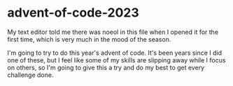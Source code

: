 # advent-of-code-2023

My text editor told me there was noeol in this file when I opened it for the first time, which is very much in the mood of the season. 

I'm going to try to do this year's advent of code. It's been years since I did one of these, but I feel like some of my skills are slipping away while I focus on others, so I'm going to give this a try and do my best to get every challenge done.
